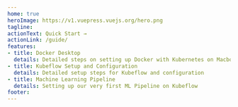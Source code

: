 ```yaml
---
home: true
heroImage: https://v1.vuepress.vuejs.org/hero.png
tagline: 
actionText: Quick Start →
actionLink: /guide/
features:
- title: Docker Desktop 
  details: Detailed steps on setting up Docker with Kubernetes on Macbook Pro
- title: Kubeflow Setup and Configuration
  details: Detailed setup steps for Kubeflow and configuration
- title: Machine Learning Pipeline
  details: Setting up our very first ML Pipeline on Kubeflow
footer: 
---
```

